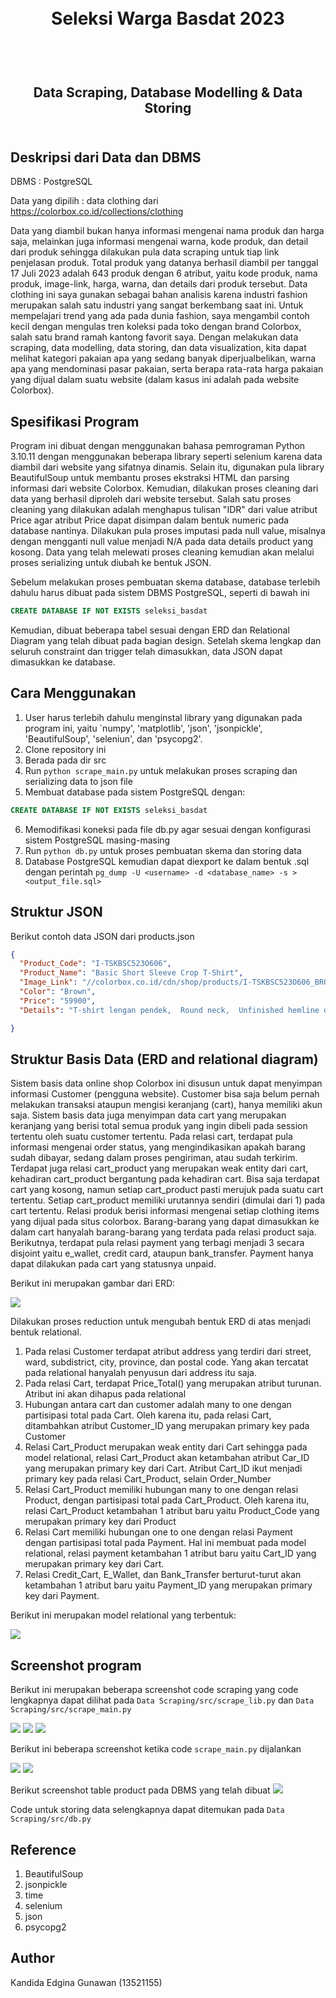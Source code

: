 <h1 align="center">
  <br>
  Seleksi Warga Basdat 2023
  <br>
  <br>
</h1>

<h2 align="center">
  <br>
  Data Scraping, Database Modelling & Data Storing
  <br>
  <br>
</h2>

## Deskripsi dari Data dan DBMS
DBMS : PostgreSQL

Data yang dipilih : data clothing dari https://colorbox.co.id/collections/clothing

Data yang diambil bukan hanya informasi mengenai nama produk dan harga saja, melainkan juga informasi mengenai warna, kode produk, dan detail dari produk sehingga dilakukan pula data scraping untuk tiap link penjelasan produk. Total produk yang datanya berhasil diambil per tanggal 17 Juli 2023 adalah 643 produk dengan 6 atribut, yaitu kode produk, nama produk, image-link, harga, warna, dan details dari produk tersebut. 
Data clothing ini saya gunakan sebagai bahan analisis karena industri fashion merupakan salah satu industri yang sangat berkembang saat ini. Untuk mempelajari trend yang ada pada dunia fashion, saya mengambil contoh kecil dengan mengulas tren koleksi pada toko dengan brand Colorbox, salah satu brand ramah kantong favorit saya. Dengan melakukan data scraping, data modelling, data storing, dan data visualization, kita dapat melihat kategori pakaian apa yang sedang banyak diperjualbelikan, warna apa yang mendominasi pasar pakaian, serta berapa rata-rata harga pakaian yang dijual dalam suatu website (dalam kasus ini adalah pada website Colorbox).


## Spesifikasi Program
Program ini dibuat dengan menggunakan bahasa pemrograman Python 3.10.11 dengan menggunakan beberapa library seperti selenium karena data diambil dari website yang sifatnya dinamis. Selain itu, digunakan pula library BeautifulSoup untuk membantu proses ekstraksi HTML dan parsing informasi dari website Colorbox. Kemudian, dilakukan proses cleaning dari data yang berhasil diproleh dari website tersebut. Salah satu proses cleaning yang dilakukan adalah menghapus tulisan "IDR" dari value atribut Price agar atribut Price dapat disimpan dalam bentuk numeric pada database nantinya. Dilakukan pula proses imputasi pada null value, misalnya dengan mengganti null value menjadi N/A pada data details product yang kosong. Data yang telah melewati proses cleaning kemudian akan melalui proses serializing untuk diubah ke bentuk JSON. 

Sebelum melakukan proses pembuatan skema database, database terlebih dahulu harus dibuat pada sistem DBMS PostgreSQL, seperti di bawah ini

```sql
CREATE DATABASE IF NOT EXISTS seleksi_basdat
```
Kemudian, dibuat beberapa tabel sesuai dengan ERD dan Relational Diagram yang telah dibuat pada bagian design. Setelah skema lengkap dan seluruh constraint dan trigger telah dimasukkan, data JSON dapat dimasukkan ke database.

## Cara Menggunakan
1. User harus terlebih dahulu menginstal library yang digunakan pada program ini, yaitu `numpy', 'matplotlib', 'json', 'jsonpickle', 'BeautifulSoup', 'seleniun', dan 'psycopg2'.
2. Clone repository ini
3. Berada pada dir src
4. Run `python scrape_main.py` untuk melakukan proses scraping dan serializing data to json file
5. Membuat database pada sistem PostgreSQL dengan:
```sql
CREATE DATABASE IF NOT EXISTS seleksi_basdat
```
6. Memodifikasi koneksi pada file db.py agar sesuai dengan konfigurasi sistem PostgreSQL masing-masing
7. Run `python db.py` untuk proses pembuatan skema dan storing data
8. Database PostgreSQL kemudian dapat diexport ke dalam bentuk .sql dengan perintah
   `pg_dump -U <username> -d <database_name> -s > <output_file.sql>`

   
## Struktur JSON
Berikut contoh data JSON dari products.json
```json
{
  "Product_Code": "I-TSKBSC523O606",
  "Product_Name": "Basic Short Sleeve Crop T-Shirt",
  "Image_Link": "//colorbox.co.id/cdn/shop/products/I-TSKBSC523O606_BROWN_1_T.jpg?v=1688058751&width=320",
  "Color": "Brown",
  "Price": "59900",
  "Details": "T-shirt lengan pendek,  Round neck,  Unfinished hemline details,  Crop length,  Regular Crop,  Material: TC,  Model menggunakan ukuran  S,  HEIGHT: 174 cm,  BUST: 84 cm,  WAIST: 60 cm,  HIPS: 89 cm"

}


```

## Struktur Basis Data (ERD and relational diagram)

Sistem basis data online shop Colorbox ini disusun untuk dapat menyimpan informasi Customer (pengguna website). Customer bisa saja belum pernah melakukan transaksi ataupun mengisi keranjang (cart), hanya memiliki akun saja. Sistem basis data juga menyimpan data cart yang merupakan keranjang yang berisi total semua produk yang ingin dibeli pada session tertentu oleh suatu customer tertentu. Pada relasi cart, terdapat pula informasi mengenai order status, yang mengindikasikan apakah barang sudah dibayar, sedang dalam proses pengiriman, atau sudah terkirim. Terdapat juga relasi cart_product yang merupakan weak entity dari cart, kehadiran cart_product bergantung pada kehadiran cart. Bisa saja terdapat cart yang kosong, namun setiap cart_product pasti merujuk pada suatu cart tertentu. Setiap cart_product memiliki urutannya sendiri (dimulai dari 1) pada cart tertentu. Relasi produk berisi informasi mengenai setiap clothing items yang dijual pada situs colorbox. Barang-barang yang dapat dimasukkan ke dalam cart hanyalah barang-barang yang terdata pada relasi product saja. Berikutnya, terdapat pula relasi payment yang terbagi menjadi 3 secara disjoint yaitu e_wallet, credit card, ataupun bank_transfer. Payment hanya dapat dilakukan pada cart yang statusnya unpaid. 

Berikut ini merupakan gambar dari ERD:

<img src="Data Storing\design\seleksi-ERD.png">

Dilakukan proses reduction untuk mengubah bentuk ERD di atas menjadi bentuk relational.
1. Pada relasi Customer terdapat atribut address yang terdiri dari street, ward, subdistrict, city, province, dan postal code. Yang akan tercatat pada relational hanyalah penyusun dari address itu saja.
2. Pada relasi Cart, terdapat Price_Total() yang merupakan atribut turunan. Atribut ini akan dihapus pada relational
3. Hubungan antara cart dan customer adalah many to one dengan partisipasi total pada Cart. Oleh karena itu, pada relasi Cart, ditambahkan atribut Customer_ID yang merupakan primary key pada Customer
4. Relasi Cart_Product merupakan weak entity dari Cart sehingga pada model relational, relasi Cart_Product akan ketambahan atribut Car_ID yang merupakan primary key dari Cart. Atribut Cart_ID ikut menjadi primary key pada relasi Cart_Product, selain Order_Number
5. Relasi Cart_Product memiliki hubungan many to one dengan relasi Product, dengan partisipasi total pada Cart_Product. Oleh karena itu, relasi Cart_Product ketambahan 1 atribut baru yaitu Product_Code yang merupakan primary key dari Product
6. Relasi Cart memiliki hubungan one to one dengan relasi Payment dengan partisipasi total pada Payment. Hal ini membuat pada model relational, relasi payment ketambahan 1 atribut baru yaitu Cart_ID yang merupakan primary key dari Cart.
7. Relasi Credit_Cart, E_Wallet, dan Bank_Transfer berturut-turut akan ketambahan 1 atribut baru yaitu Payment_ID yang merupakan primary key dari Payment.

Berikut ini merupakan model relational yang terbentuk:

<img src = "Data Storing\design\seleksi-Relational.png">

## Screenshot program

Berikut ini merupakan beberapa screenshot code scraping yang code lengkapnya dapat dilihat pada `Data Scraping/src/scrape_lib.py` dan `Data Scraping/src/scrape_main.py`

<img src = "Data Scraping\screenshot\getHTMLText.png">
<img src = "Data Scraping\screenshot\getListOfTupleDatta.png">
<img src = "Data Scraping\screenshot\jsonStoring.png">


Berikut ini beberapa screenshot ketika code `scrape_main.py` dijalankan

<img src = "Data Scraping\screenshot\scraping1.png">
<img src = "Data Scraping\screenshot\scraping2.png">


Berikut screenshot table product pada DBMS yang telah dibuat
<img src = "Data Storing\screenshot\product.png">

Code untuk storing data selengkapnya dapat ditemukan pada `Data Scraping/src/db.py`



## Reference
1. BeautifulSoup
2. jsonpickle
3. time
4. selenium
5. json
6. psycopg2

## Author
Kandida Edgina Gunawan (13521155)
